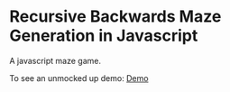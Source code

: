 # Recursive Backwards Maze Generation in Javascript
A javascript maze game.

To see an unmocked up demo: <a href="https://joshua-ellingson.com/maze-game/">Demo</a>
